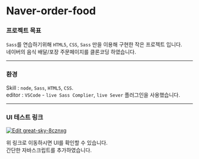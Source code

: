 # Naver-order-food
### 프로젝트 목표
`Sass`를 연습하기위해 `HTML5`, `CSS`, `Sass` 만을 이용해 구현한 작은 프로젝트 입니다.  
네이버의 음식 배달/포장 주문페이지를  클론코딩 하였습니다.
* * *
### 환경
Skill : `node`, `Sass`, `HTML5`, `CSS`.  
editor : `VSCode` - `live Sass Complier`, `live Sever` 플러그인을 사용했습니다.
* * *
### UI 테스트 링크
[![Edit great-sky-8cznxg](https://codesandbox.io/static/img/play-codesandbox.svg)](https://codesandbox.io/s/great-sky-8cznxg?fontsize=14&hidenavigation=1&initialpath=docs%2Findex.html&module=%2Fdocs%2Findex.html&theme=dark&resolutionWidth=390&resolutionHeight=844)  
  
위 링크로 이동하시면 UI를 확인할 수 있습니다.  
간단한 자바스크립트를 추가하였습니다.  

